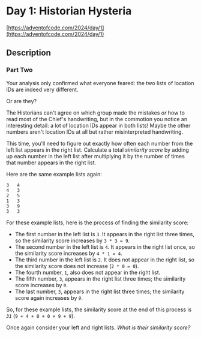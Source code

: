 # Day 1: Historian Hysteria

[https://adventofcode.com/2024/day/1](https://adventofcode.com/2024/day/1)

## Description

### Part Two

Your analysis only confirmed what everyone feared: the two lists of location IDs are indeed very different.

Or are they?

The Historians can't agree on which group made the mistakes _or_ how to read most of the Chief's handwriting, but in the
commotion you notice an interesting detail: <span title="We were THIS close to summoning the Alot of Location IDs!">a
lot</span> of location IDs appear in both lists! Maybe the other numbers aren't location IDs at all but rather
misinterpreted handwriting.

This time, you'll need to figure out exactly how often each number from the left list appears in the right list.
Calculate a total _similarity score_ by adding up each number in the left list after multiplying it by the number of
times that number appears in the right list.

Here are the same example lists again:

    3   4
    4   3
    2   5
    1   3
    3   9
    3   3

For these example lists, here is the process of finding the similarity score:

* The first number in the left list is `3`. It appears in the right list three times, so the similarity score increases
  by `3 * 3 = 9`.
* The second number in the left list is `4`. It appears in the right list once, so the similarity score increases by
  `4 * 1 = 4`.
* The third number in the left list is `2`. It does not appear in the right list, so the similarity score does not
  increase (`2 * 0 = 0`).
* The fourth number, `1`, also does not appear in the right list.
* The fifth number, `3`, appears in the right list three times; the similarity score increases by _`9`_.
* The last number, `3`, appears in the right list three times; the similarity score again increases by _`9`_.

So, for these example lists, the similarity score at the end of this process is _`31`_ (`9 + 4 + 0 + 0 + 9 + 9`).

Once again consider your left and right lists. _What is their similarity score?_